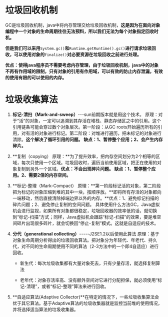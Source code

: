 # 垃圾回收机制

GC是垃圾回收机制，java中将内存管理交给垃圾回收机制，**这是因为在面向对象编程中一个对象的生命周期往往无法预料，所以我们无法为每个对象指定回收时机。**

**但是我们可以采用**`System.gc()`**和**`Runtime.getRuntime().gc()`**进行请求垃圾回收，可以使用对象的**`finalize()`**对必要资源在垃圾回收之前进行处理。**

**优点：**使得java程序员不需要考虑内存管理，由于垃圾回收机制，java中的**对象不再有作用域的限制，只有对象的引用有作用域，可以有效的防止内存泄漏，有效的使用有限的可以使用的内存。**

# 垃圾收集算法

1. **标记-清扫（Mark-and-sweep）**---sun前期版本就是用这个技术。 原理：对于“活”的对象，一定可以追溯到其存活在堆栈、静态存储区之中的引用。这个引用链条可能会穿过数个对象层次。第一阶段：从GC roots开始遍历所有的引用，对有活的对象进行标记。第二阶段：对堆进行遍历，把未标记的对象进行清除。**这个解决了循环引用的问题。 缺点：1、暂停整个应用；2、会产生内存碎片。**

2. **复制（copying） 原理：**为了提升效率，把内存空间划分为2个相等的区域，每次只使用一个区域。垃圾回收时，遍历当前使用区域，把正在使用的对象复制到另外一个区域。**优点：不会出现碎片问题。 缺点：1、暂停整个应用。2、需要2倍的内存空间。**

3. **标记-整理（Mark-Compact） 原理：**第一阶段标记活的对象，第二阶段把为标记的对象压缩到堆的其中一块，按顺序放。**即将所有存活的对象都向一端移动，然后直接清除掉端边界以外的内存。**优点：1、避免标记扫描的碎片问题；2、避免停止复制的空间问题。 具体使用什么方法GC，Java虚拟机会进行监视，如果所有对象都很稳定，垃圾回收器的效率低的话，就切换到“标记-扫描”方式；同样，Java虚拟机会跟踪“标记-扫描”的效果，要是堆空间碎片出现很多碎片，就会切换回“停止-复制”模式。这就是自适应的技术。

4. **分代（generational collecting）**-----J2SE1.2以后使用此算法 原理：基于对象生命周期分析得出的垃圾回收算法。把对象分为年轻代、年老代、持久代，对不同的生命周期使用不同的算法（2-3方法中的一个即4自适应）进行回收。

   * 新生代：每次垃圾收集都有大量对象死去，只有少量存活，就选择复制算法

   * 老年代：对象存活率高、没有额外空间对它进行分配担保，就必须使用“标记-清理”，或者“标记-整理”算法来进行回收。

5. **自适应算法\(Adaptive Collector\)**在特定的情况下，一些垃圾收集算法会优于其它算法。基于Adaptive算法的垃圾收集器就是监控当前堆的使用情况，并将选择适当算法的垃圾收集器。



